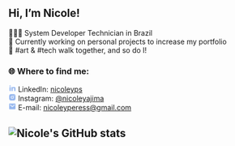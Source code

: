## Hi, I’m Nicole!

👩🏻‍💻 System Developer Technician in Brazil<br/>
💭 Currently working on personal projects to increase my portfolio<br/>
🎨 #art & #tech walk together, and so do I! <br/>

### 🌐 Where to find me:
<img src="./assets/linkedin-fill.png" alt="Linkedin" width="15"> LinkedIn: [nicoleyps](https://www.linkedin.com/in/nicoleyps/)  
<img src="./assets/instagram-fill.png" alt="Instagram" width="15"> Instagram: [@nicoleyajima](https://www.instagram.com/nicoleyajima)  
<img src="./assets/mail-fill.png" alt="E-mail" width="15"> E-mail: [nicoleyperess@gmail.com](mailto:nicoleyperess@gmail.com)  

## ![Nicole's GitHub stats](https://github-readme-stats.vercel.app/api?username=nicyps&show_icons=true&theme=dracula)
